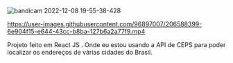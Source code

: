 ![bandicam 2022-12-08 19-55-38-428](https://user-images.githubusercontent.com/96897007/206588368-2bc99e09-46d0-49ff-9e05-00bfeeb791c4.jpg)



https://user-images.githubusercontent.com/96897007/206588399-6e904f15-e644-43cc-b8ba-127b6a2a77f9.mp4

Projeto feito em React JS . Onde eu estou usando a API de CEPS para poder localizar os endereços de várias cidades do Brasil.
